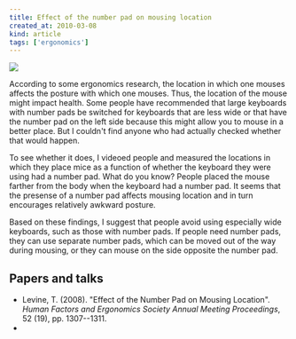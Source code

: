 ```yaml
---
title: Effect of the number pad on mousing location
created_at: 2010-03-08
kind: article
tags: ['ergonomics']
---
```


![](http://smug.thomaslevine.com/Works/numberpad/numberpad/932457459_Wd94o-480x480.png)

According to some ergonomics research, the location in which one mouses affects
the posture with which one mouses. Thus, the location of the mouse might impact
health. Some people have recommended that large keyboards with number pads be
switched for keyboards that are less wide or that have the number pad on the
left side because this might allow you to mouse in a better place. But I
couldn't find anyone who had actually checked whether that would happen.

<!-- conceptual diagram -->

To see whether it does, I videoed people and measured the locations in which
they place mice as a function of whether the keyboard they were using had a
number pad. What do you know? People placed the mouse farther from the body when
the keyboard had a number pad. It seems that the presense of a number pad
affects mousing location and in turn encourages relatively awkward posture.

<!-- result image/plot -->

Based on these findings, I suggest that people avoid using especially
wide keyboards, such as those with number pads. If people need number pads,
they can use separate number pads, which can be moved out of the way during
mousing, or they can mouse on the side opposite the number pad.

## Papers and talks

* Levine, T. (2008). "Effect of the Number Pad on Mousing Location". *Human Factors and Ergonomics Society Annual Meeting Proceedings*, 52 (19), pp. 1307--1311.
* []()
